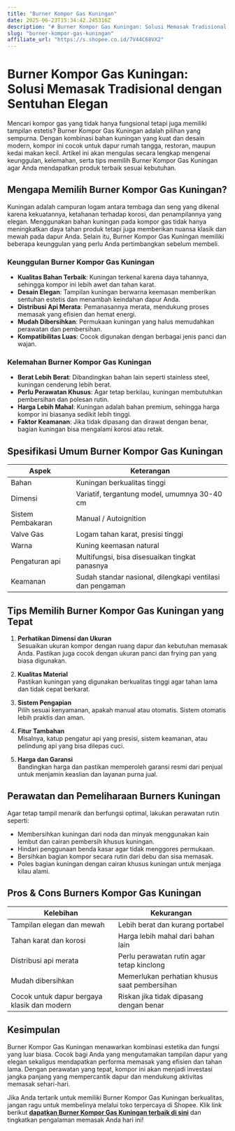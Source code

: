```yaml
---
title: "Burner Kompor Gas Kuningan"
date: 2025-06-23T15:34:42.245316Z
description: "# Burner Kompor Gas Kuningan: Solusi Memasak Tradisional dengan Sentuhan Elegan..."
slug: "burner-kompor-gas-kuningan"
affiliate_url: "https://s.shopee.co.id/7V44C68VX2"
---
```

# Burner Kompor Gas Kuningan: Solusi Memasak Tradisional dengan Sentuhan Elegan

Mencari kompor gas yang tidak hanya fungsional tetapi juga memiliki tampilan estetis? Burner Kompor Gas Kuningan adalah pilihan yang sempurna. Dengan kombinasi bahan kuningan yang kuat dan desain modern, kompor ini cocok untuk dapur rumah tangga, restoran, maupun kedai makan kecil. Artikel ini akan mengulas secara lengkap mengenai keunggulan, kelemahan, serta tips memilih Burner Kompor Gas Kuningan agar Anda mendapatkan produk terbaik sesuai kebutuhan.

## Mengapa Memilih Burner Kompor Gas Kuningan?

Kuningan adalah campuran logam antara tembaga dan seng yang dikenal karena kekuatannya, ketahanan terhadap korosi, dan penampilannya yang elegan. Menggunakan bahan kuningan pada kompor gas tidak hanya meningkatkan daya tahan produk tetapi juga memberikan nuansa klasik dan mewah pada dapur Anda. Selain itu, Burner Kompor Gas Kuningan memiliki beberapa keunggulan yang perlu Anda pertimbangkan sebelum membeli.

### Keunggulan Burner Kompor Gas Kuningan

- **Kualitas Bahan Terbaik**: Kuningan terkenal karena daya tahannya, sehingga kompor ini lebih awet dan tahan karat.
- **Desain Elegan**: Tampilan kuningan berwarna keemasan memberikan sentuhan estetis dan menambah keindahan dapur Anda.
- **Distribusi Api Merata**: Pemanasannya merata, mendukung proses memasak yang efisien dan hemat energi.
- **Mudah Dibersihkan**: Permukaan kuningan yang halus memudahkan perawatan dan pembersihan.
- **Kompatibilitas Luas**: Cocok digunakan dengan berbagai jenis panci dan wajan.

### Kelemahan Burner Kompor Gas Kuningan

- **Berat Lebih Berat**: Dibandingkan bahan lain seperti stainless steel, kuningan cenderung lebih berat.
- **Perlu Perawatan Khusus**: Agar tetap berkilau, kuningan membutuhkan pembersihan dan polesan rutin.
- **Harga Lebih Mahal**: Kuningan adalah bahan premium, sehingga harga kompor ini biasanya sedikit lebih tinggi.
- **Faktor Keamanan**: Jika tidak dipasang dan dirawat dengan benar, bagian kuningan bisa mengalami korosi atau retak.

## Spesifikasi Umum Burner Kompor Gas Kuningan

| Aspek | Keterangan |
|--------|------------|
| Bahan    | Kuningan berkualitas tinggi |
| Dimensi  | Variatif, tergantung model, umumnya 30-40 cm |
| Sistem Pembakaran | Manual / Autoignition |
| Valve Gas | Logam tahan karat, presisi tinggi |
| Warna | Kuning keemasan natural |
| Pengaturan api | Multifungsi, bisa disesuaikan tingkat panasnya |
| Keamanan | Sudah standar nasional, dilengkapi ventilasi dan pengaman |

## Tips Memilih Burner Kompor Gas Kuningan yang Tepat

1. **Perhatikan Dimensi dan Ukuran**  
Sesuaikan ukuran kompor dengan ruang dapur dan kebutuhan memasak Anda. Pastikan juga cocok dengan ukuran panci dan frying pan yang biasa digunakan.

2. **Kualitas Material**  
Pastikan kuningan yang digunakan berkualitas tinggi agar tahan lama dan tidak cepat berkarat.

3. **Sistem Pengapian**  
Pilih sesuai kenyamanan, apakah manual atau otomatis. Sistem otomatis lebih praktis dan aman.

4. **Fitur Tambahan**  
Misalnya, katup pengatur api yang presisi, sistem keamanan, atau pelindung api yang bisa dilepas cuci.

5. **Harga dan Garansi**  
Bandingkan harga dan pastikan memperoleh garansi resmi dari penjual untuk menjamin keaslian dan layanan purna jual.

## Perawatan dan Pemeliharaan Burners Kuningan

Agar tetap tampil menarik dan berfungsi optimal, lakukan perawatan rutin seperti:

- Membersihkan kuningan dari noda dan minyak menggunakan kain lembut dan cairan pembersih khusus kuningan.
- Hindari penggunaan benda kasar agar tidak menggores permukaan.
- Bersihkan bagian kompor secara rutin dari debu dan sisa memasak.
- Poles bagian kuningan dengan cairan khusus kuningan untuk menjaga kilau alami.

## Pros & Cons Burners Kompor Gas Kuningan

| Kelebihan                                | Kekurangan                                    |
|------------------------------------------|----------------------------------------------|
| Tampilan elegan dan mewah               | Lebih berat dan kurang portabel           |
| Tahan karat dan korosi                  | Harga lebih mahal dari bahan lain          |
| Distribusi api merata                    | Perlu perawatan rutin agar tetap kinclong |
| Mudah dibersihkan                        | Memerlukan perhatian khusus saat pembersihan |
| Cocok untuk dapur bergaya klasik dan modern | Riskan jika tidak dipasang dengan benar     |

## Kesimpulan

Burner Kompor Gas Kuningan menawarkan kombinasi estetika dan fungsi yang luar biasa. Cocok bagi Anda yang mengutamakan tampilan dapur yang elegan sekaligus mendapatkan performa memasak yang efisien dan tahan lama. Dengan perawatan yang tepat, kompor ini akan menjadi investasi jangka panjang yang mempercantik dapur dan mendukung aktivitas memasak sehari-hari.

Jika Anda tertarik untuk memiliki Burner Kompor Gas Kuningan berkualitas, jangan ragu untuk membelinya melalui toko terpercaya di Shopee. Klik link berikut [**dapatkan Burner Kompor Gas Kuningan terbaik di sini**](https://s.shopee.co.id/7V44C68VX2) dan tingkatkan pengalaman memasak Anda hari ini!